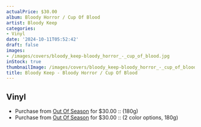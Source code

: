 ```yaml
---
actualPrice: $30.00
album: Bloody Horror / Cup Of Blood
artist: Bloody Keep
categories:
- Vinyl
date: '2024-10-11T05:52:42'
draft: false
images:
- /images/covers/bloody_keep-bloody_horror_-_cup_of_blood.jpg
inStock: true
thumbnailImage: /images/covers/bloody_keep-bloody_horror_-_cup_of_blood-thumb.jpg
title: Bloody Keep - Bloody Horror / Cup Of Blood
---
```


## Vinyl
* Purchase from [Out Of Season](https://www.outofseasonlabel.com/products/bloody-keep-bloody-horror-cup-of-blood-vinyl-lp-180g) for $30.00 :: (180g)
* Purchase from [Out Of Season](https://www.outofseasonlabel.com/products/bloody-keep-bloody-horror-cup-of-blood-vinyl-lp-2-color-options-180g) for $30.00 :: (2 color options, 180g)
